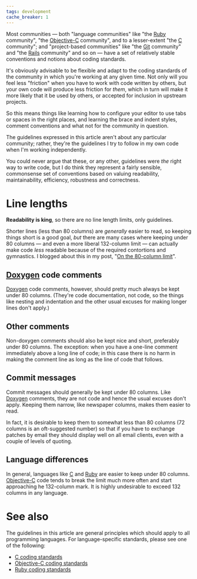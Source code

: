 ```yaml
---
tags: development
cache_breaker: 1
---
```


Most communities — both "language communities" like "the [Ruby](/wiki/Ruby) community", "the [Objective-C](/wiki/Objective-C) community", and to a lesser-extent "the [C](/wiki/C) community"; and "project-based communities" like "the [Git](/wiki/Git) community" and "the [Rails](/wiki/Rails) community" and so on — have a set of relatively stable conventions and notions about coding standards.

It's obviously advisable to be flexible and adapt to the coding standards of the community in which you're working at any given time. Not only will you feel less "friction" when you have to work with code written by others, but your own code will produce less friction for *them*, which in turn will make it more likely that it be used by others, or accepted for inclusion in upstream projects.

So this means things like learning how to configure your editor to use tabs or spaces in the right places, and learning the brace and indent styles, comment conventions and what not for the community in question.

The guidelines expressed in this article aren't about any particular community; rather, they're the guidelines I try to follow in my own code when I'm working independently.

You could never argue that these, or any other, guidelines were *the* right way to write code, but I do think they represent a fairly sensible, commonsense set of conventions based on valuing readability, maintainability, efficiency, robustness and correctness.

# Line lengths

**Readability is king**, so there are no line length limits, only guidelines.

Shorter lines (less than 80 columns) are *generally* easier to read, so keeping things short is a good goal, *but* there are many cases where keeping under 80 columns — and even a more liberal 132-column limit — can actually make code *less* readable because of the required contortions and gymnastics. I blogged about this in my post, "[On the 80-column limit](/blog/on-the-80-column-limit)".

## [Doxygen](/wiki/Doxygen) code comments

[Doxygen](/wiki/Doxygen) code comments, however, should pretty much always be kept under 80 columns. (They're code documentation, not code, so the things like nesting and indentation and the other usual excuses for making longer lines don't apply.)

## Other comments

Non-doxygen comments should also be kept nice and short, preferably under 80 columns. The exception: when you have a one-line comment immediately above a long line of code; in this case there is no harm in making the comment line as long as the line of code that follows.

## Commit messages

Commit messages should generally be kept under 80 columns. Like [Doxygen](/wiki/Doxygen) comments, they are not code and hence the usual excuses don't apply. Keeping them narrow, like newspaper columns, makes them easier to read.

In fact, it is desirable to keep them to somewhat less than 80 columns (72 columns is an oft-suggested number) so that if you have to exchange patches by email they should display well on all email clients, even with a couple of levels of quoting.

## Language differences

In general, languages like [C](/wiki/C) and [Ruby](/wiki/Ruby) are easier to keep under 80 columns. [Objective-C](/wiki/Objective-C) code tends to break the limit much more often and start approaching he 132-column mark. It is highly undesirable to exceed 132 columns in any language.

# See also

The guidelines in this article are general principles which should apply to all programming languages. For language-specific standards, please see one of the following:

-   [C coding standards](/wiki/C_coding_standards)
-   [Objective-C coding standards](/wiki/Objective-C_coding_standards)
-   [Ruby coding standards](/wiki/Ruby_coding_standards)

